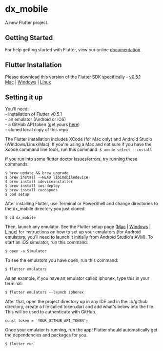 # dx_mobile

A new Flutter project.

## Getting Started

For help getting started with Flutter, view our online
[documentation](https://flutter.io/).

## Flutter Installation
Please download this version of the Flutter SDK specifically - [v0.5.1](https://flutter.io/sdk-archive/)</br>
[Mac](https://flutter.io/setup-macos/) | [Windows](https://flutter.io/setup-windows/) | [Linux](https://flutter.io/setup-linux/)


## Setting it up

You'll need:</br>
    - installation of Flutter v0.5.1</br>
    - an emulator (Android or iOS)</br>
    - a GitHub API token (get yours [here](https://github.com/settings/tokens))</br>
    - cloned local copy of this repo</br>

The Flutter installation includes XCode (for Mac only) and Android Studio (Windows/Linux/Mac). If you're using a Mac and not sure if you have the Xcode command line tools, run this command:
```$ xcode-select --install```

If you run into some flutter doctor issues/errors, try running these commands:

```$ brew update && brew upgrade```</br>
```$ brew install --HEAD libimobiledevice```</br>
```$ brew install ideviceinstaller```</br>
```$ brew install ios-deploy```</br>
```$ brew install cocoapods```</br>
```$ pod setup```</br>


After installing Flutter, use Terminal or PowerShell and change directories to the dx_mobile directory you just cloned.

```$ cd dx_mobile ```

Then, launch any emulator. See the Flutter setup page ([Mac](https://flutter.io/setup-macos/#ios-setup) | [Windows](https://flutter.io/setup-windows/#android-setup) | [Linux](https://flutter.io/setup-linux/#android-setup)) for instructions on how to set up your emulators (for Android emulators, you'll need to launch it initially from Android Studio's AVM). To start an iOS simulator, run this command:

```$ open -a Simulator```

To see the emulators you have open, run this command:

```$ flutter emulators```

As an example, if you have an emulator called iphonex, type this in your terminal:

```$ flutter emulators --launch iphonex ```

After that, open the project directory up in any IDE and in the lib/github directory, create a file called token.dart and add what's below into the file. This will be used to authenticate with GitHub.

```const token = 'YOUR_GITHUB_API_TOKEN';```

Once your emulator is running, run the app! Flutter should automatically get the dependencies and packages for you.

```$ flutter run ```
